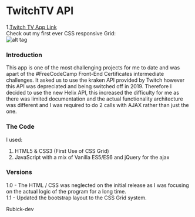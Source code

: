 # TwitchTV API
1.[Twitch TV App Link](https://whoistwitchtvonline.herokuapp.com/)  
Check out my first ever CSS responsive Grid:  
![alt tag](https://farm1.staticflickr.com/954/41687969292_10fc7b7d5a.jpg "Screenshot of the web page")

### Introduction
This app is one of the most challenging projects for me to date and was apart of the #FreeCodeCamp Front-End Certificates intermediate challenges. It asked us to use the kraken API provided by Twitch however this API was depreciated and being switched off in 2019. Therefore I decided to use the new Helix API, this increased the difficulty for me as there was limited documentation and the actual functionality architecture was different and I was required to do 2 calls with AJAX rather than just the one.

### The Code
I used:  
1. HTML5 & CSS3 (First Use of CSS Grid)   
2. JavaScript with a mix of Vanilla ES5/ES6 and jQuery for the ajax 

### Versions
1.0 - The HTML / CSS was neglected on the initial release as I was focusing on the actual logic of the program for a long time.  
1.1 - Updated the bootstrap layout to the CSS Grid system.  

Rubick-dev
